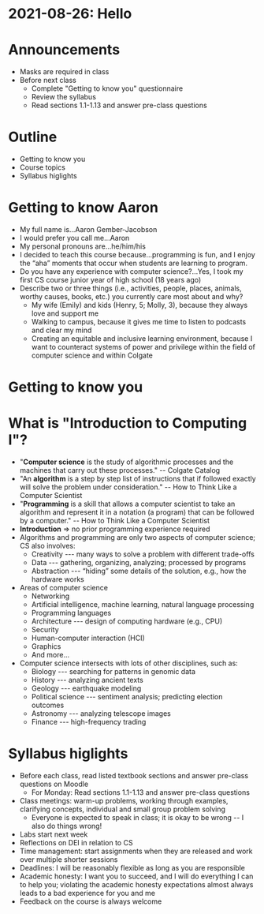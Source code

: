 # 2021-08-26: Hello

# Announcements
* Masks are required in class
* Before next class
    * Complete "Getting to know you" questionnaire
    * Review the syllabus
    * Read sections 1.1-1.13 and answer pre-class questions

# Outline
* Getting to know you
* Course topics
* Syllabus higlights

# Getting to know Aaron
* My full name is...Aaron Gember-Jacobson
* I would prefer you call me...Aaron
* My personal pronouns are...he/him/his
* I decided to teach this course because...programming is fun, and I enjoy the “aha” moments that occur when students are learning to program.
* Do you have any experience with computer science?...Yes, I took my first CS course junior year of high school (18 years ago)
* Describe two or three things (i.e., activities, people, places, animals, worthy causes, books, etc.) you currently care most about and why?
    * My wife (Emily) and kids (Henry, 5; Molly, 3), because they always love and support me
    * Walking to campus, because it gives me time to listen to podcasts and clear my mind
    * Creating an equitable and inclusive learning environment, because I want to counteract systems of power and privilege within the field of computer science and within Colgate

# Getting to know you

# What is "Introduction to Computing I"?
* "**Computer science** is the study of algorithmic processes and the machines that carry out these processes." -- Colgate Catalog
* "An **algorithm** is a step by step list of instructions that if followed exactly will solve the problem under consideration."  -- How to Think Like a Computer Scientist
* "**Programming** is a skill that allows a computer scientist to take an algorithm and represent it in a notation (a program) that can be followed by a computer."  -- How to Think Like a Computer Scientist
* **Introduction** ⇒ no prior programming experience required
* Algorithms and programming are only two aspects of computer science; CS also involves:
    * Creativity --- many ways to solve a problem with different trade-offs
    * Data --- gathering, organizing, analyzing; processed by programs
    * Abstraction --- “hiding” some details of the solution, e.g., how the hardware works
* Areas of computer science
    * Networking
    * Artificial intelligence, machine learning, natural language processing
    * Programming languages
    * Architecture --- design of computing hardware (e.g., CPU)
    * Security
    * Human-computer interaction (HCI)
    * Graphics
    * And more...
* Computer science intersects with lots of other disciplines, such as:
    * Biology --- searching for patterns in genomic data
    * History --- analyzing ancient texts
    * Geology --- earthquake modeling
    * Political science --- sentiment analysis; predicting election outcomes
    * Astronomy --- analyzing telescope images
    * Finance --- high-frequency trading

# Syllabus higlights
* Before each class, read listed textbook sections and answer pre-class questions on Moodle
    * For Monday: Read sections 1.1-1.13 and answer pre-class questions
* Class meetings: warm-up problems, working through examples, clarifying concepts, individual and small group problem solving  
    * Everyone is expected to speak in class; it is okay to be wrong -- I also do things wrong!
* Labs start next week
* Reflections on DEI in relation to CS
* Time management: start assignments when they are released and work over multiple shorter sessions
* Deadlines: I will be reasonably flexible as long as you are responsible
* Academic honesty: I want you to succeed, and I will do everything I can to help you; violating the academic honesty expectations almost always leads to a bad experience for you and me
* Feedback on the course is always welcome
